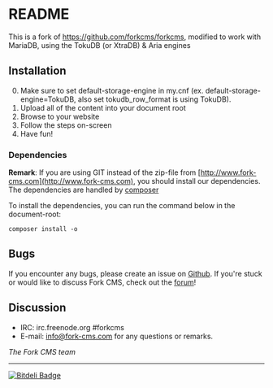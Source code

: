 # README

This is a fork of https://github.com/forkcms/forkcms, modified to work with MariaDB, using the TokuDB (or XtraDB) & Aria engines

## Installation

0. Make sure to set default-storage-engine in my.cnf (ex. default-storage-engine=TokuDB, also set tokudb_row_format is using TokuDB).
1. Upload all of the content into your document root
3. Browse to your website
4. Follow the steps on-screen
5. Have fun!

### Dependencies

**Remark**: If you are using GIT instead of the zip-file from [http://www.fork-cms.com](http://www.fork-cms.com), you
should install our dependencies. The dependencies are handled by [composer](http://getcomposer.org/)

To install the dependencies, you can run the command below in the document-root:

	composer install -o

## Bugs

If you encounter any bugs, please create an issue on [Github](https://github.com/forkcms/forkcms/issues).
If you're stuck or would like to discuss Fork CMS, check out the [forum](http://forum.fork-cms.com)!

## Discussion
- IRC: irc.freenode.org #forkcms
- E-mail: <info@fork-cms.com> for any questions or remarks.



_The Fork CMS team_

---

[![Bitdeli Badge](https://d2weczhvl823v0.cloudfront.net/forkcms/forkcms/trend.png)](https://bitdeli.com/free "Bitdeli Badge")
